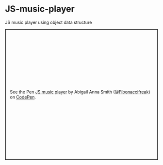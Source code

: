 # JS-music-player
JS music player using object data structure
<!DOCTYPE html>

<p class="codepen" data-height="431" data-theme-id="dark" data-default-tab="js,result" data-user="Fibonaccifreak" data-slug-hash="mdWmYBX" style="height: 431px; box-sizing: border-box; display: flex; align-items: center; justify-content: center; border: 2px solid; margin: 1em 0; padding: 1em;" data-pen-title="JS music player">
  <span>See the Pen <a href="https://codepen.io/Fibonaccifreak/pen/mdWmYBX">
  JS music player</a> by Abigail Anna Smith (<a href="https://codepen.io/Fibonaccifreak">@Fibonaccifreak</a>)
  on <a href="https://codepen.io">CodePen</a>.</span>
</p>  
</html>
